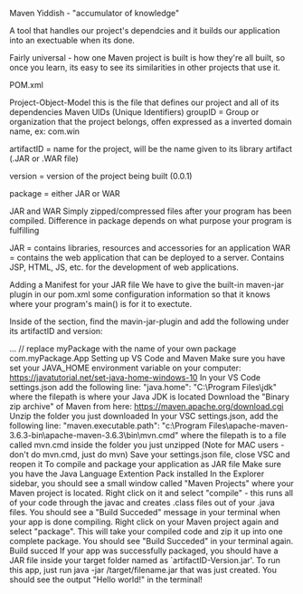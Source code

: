 Maven
Yiddish - "accumulator of knowledge"

A tool that handles our project's dependcies and it builds our application into an exectuable when its done.

Fairly universal - how one Maven project is built is how they're all built, so once you learn, its easy to see its similarities in other projects that use it.

POM.xml

Project-Object-Model
this is the file that defines our project and all of its dependencies
Maven UIDs (Unique Identifiers)
groupID = Group or organization that the project belongs, offen expressed as a inverted domain name, ex: com.win

artifactID = name for the project, will be the name given to its library artifact (.JAR or .WAR file)

version = version of the project being built (0.0.1)

package = either JAR or WAR

JAR and WAR
Simply zipped/compressed files after your program has been compiled. Difference in package depends on what purpose your program is fulfilling

JAR = contains libraries, resources and accessories for an application WAR = contains the web application that can be deployed to a server. Contains JSP, HTML, JS, etc. for the development of web applications.

Adding a Manifest for your JAR file
We have to give the built-in maven-jar plugin in our pom.xml some configuration information so that it knows where your program's main() is for it to exectute.

Inside of the <plugins> section, find the mavin-jar-plugin and add the following under its artifactID and version:

...
<configuration>
    <archive>
        <manifest>
        // replace myPackage with the name of your own package
        <mainClass>com.myPackage.App</mainClass>
        </manifest>
    </archive>
</configuration>
Setting up VS Code and Maven
Make sure you have set your JAVA_HOME environment variable on your computer: https://javatutorial.net/set-java-home-windows-10
In your VS Code settings.json add the following line: "java.home": "C:\Program Files\jdk" where the filepath is where your Java JDK is located
Download the "Binary zip archive" of Maven from here: https://maven.apache.org/download.cgi
Unzip the folder you just downloaded
In your VSC settings.json, add the following line: "maven.executable.path": "c:\Program Files\apache-maven-3.6.3-bin\apache-maven-3.6.3\bin\mvn.cmd" where the filepath is to a file called mvn.cmd inside the folder you just unzipped (Note for MAC users - don't do mvn.cmd, just do mvn)
Save your settings.json file, close VSC and reopen it
To compile and package your application as JAR file
Make sure you have the Java Language Extention Pack installed
In the Explorer sidebar, you should see a small window called "Maven Projects" where your Maven project is located.
Right click on it and select "compile" - this runs all of your code through the javac and creates .class files out of your .java files. You should see a "Build Succeded" message in your terminal when your app is done compiling.
Right click on your Maven project again and select "package". This will take your compiled code and zip it up into one complete package. You should see "Build Succeded" in your terminal again. Build succed
If your app was successfully packaged, you should have a JAR file inside your target folder named as `artifactID-Version.jar'.
To run this app, just run java -jar /target/filename.jar that was just created. You should see the output "Hello world!" in the terminal!